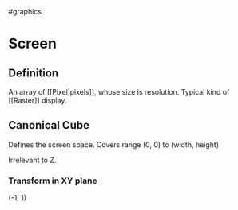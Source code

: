 #graphics 

# Screen

## Definition

An array of [[Pixel|pixels]], whose size is resolution. Typical kind of [[Raster]] display.

## Canonical Cube

Defines the screen space. Covers range (0, 0) to (width, height)

Irrelevant to Z. 

### Transform in XY plane

(-1, 1)
